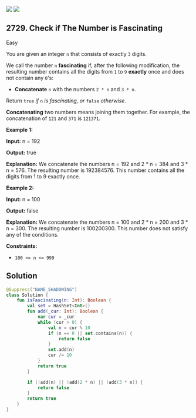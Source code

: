 [![](https://img.shields.io/github/stars/javadev/LeetCode-in-Kotlin?label=Stars&style=flat-square)](https://github.com/javadev/LeetCode-in-Kotlin)
[![](https://img.shields.io/github/forks/javadev/LeetCode-in-Kotlin?label=Fork%20me%20on%20GitHub%20&style=flat-square)](https://github.com/javadev/LeetCode-in-Kotlin/fork)

## 2729\. Check if The Number is Fascinating

Easy

You are given an integer `n` that consists of exactly `3` digits.

We call the number `n` **fascinating** if, after the following modification, the resulting number contains all the digits from `1` to `9` **exactly** once and does not contain any `0`'s:

*   **Concatenate** `n` with the numbers `2 * n` and `3 * n`.

Return `true` _if_ `n` _is fascinating, or_ `false` _otherwise_.

**Concatenating** two numbers means joining them together. For example, the concatenation of `121` and `371` is `121371`.

**Example 1:**

**Input:** n = 192

**Output:** true

**Explanation:** We concatenate the numbers n = 192 and 2 \* n = 384 and 3 \* n = 576. The resulting number is 192384576. This number contains all the digits from 1 to 9 exactly once.

**Example 2:**

**Input:** n = 100

**Output:** false

**Explanation:** We concatenate the numbers n = 100 and 2 \* n = 200 and 3 \* n = 300. The resulting number is 100200300. This number does not satisfy any of the conditions.

**Constraints:**

*   `100 <= n <= 999`

## Solution

```kotlin
@Suppress("NAME_SHADOWING")
class Solution {
    fun isFascinating(n: Int): Boolean {
        val set = HashSet<Int>()
        fun add(_cur: Int): Boolean {
            var cur = _cur
            while (cur > 0) {
                val n = cur % 10
                if (n == 0 || set.contains(n)) {
                    return false
                }
                set.add(n)
                cur /= 10
            }
            return true
        }

        if (!add(n) || !add(2 * n) || !add(3 * n)) {
            return false
        }
        return true
    }
}
```